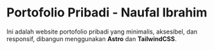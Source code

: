 

# Portofolio Pribadi - Naufal Ibrahim

Ini adalah website portofolio pribadi yang minimalis, aksesibel, dan responsif, dibangun menggunakan **Astro** dan **TailwindCSS**.





